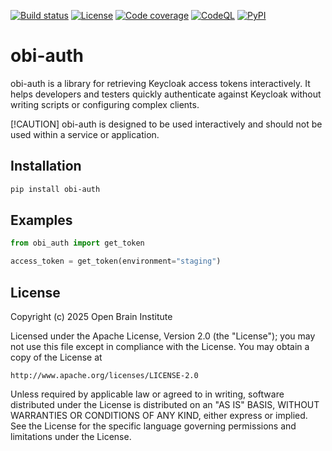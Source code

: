 [![Build status][build_status_badge]][build_status_target]
[![License][license_badge]][license_target]
[![Code coverage][coverage_badge]][coverage_target]
[![CodeQL][codeql_badge]][codeql_target]
[![PyPI][pypi_badge]][pypi_target]

# obi-auth

obi-auth is a library for retrieving Keycloak access tokens interactively. It helps developers and testers quickly authenticate against Keycloak without writing scripts or configuring complex clients.

[!CAUTION]
obi-auth is designed to be used interactively and should not be used within a service or application.

## Installation

```sh
pip install obi-auth
```

## Examples

```python
from obi_auth import get_token

access_token = get_token(environment="staging")
```

## License

Copyright (c) 2025 Open Brain Institute

Licensed under the Apache License, Version 2.0 (the "License");
you may not use this file except in compliance with the License.
You may obtain a copy of the License at

    http://www.apache.org/licenses/LICENSE-2.0

Unless required by applicable law or agreed to in writing, software
distributed under the License is distributed on an "AS IS" BASIS,
WITHOUT WARRANTIES OR CONDITIONS OF ANY KIND, either express or implied.
See the License for the specific language governing permissions and
limitations under the License.

[build_status_badge]: https://github.com/openbraininstitute/obi-auth/actions/workflows/tox.yml/badge.svg
[build_status_target]: https://github.com/openbraininstitute/obi-auth/actions
[license_badge]: https://img.shields.io/pypi/l/obi-auth
[license_target]: https://github.com/openbraininstitute/obi-auth/blob/main/LICENSE.txt
[coverage_badge]: https://codecov.io/github/openbraininstitute/obi-auth/coverage.svg?branch=main
[coverage_target]: https://codecov.io/github/openbraininstitute/obi-auth?branch=main
[codeql_badge]: https://github.com/openbraininstitute/obi-auth/actions/workflows/github-code-scanning/codeql/badge.svg
[codeql_target]: https://github.com/openbraininstitute/obi-auth/actions/workflows/github-code-scanning/codeql
[pypi_badge]: https://github.com/openbraininstitute/obi-auth/actions/workflows/sdist.yml/badge.svg
[pypi_target]: https://pypi.org/project/obi-auth/

